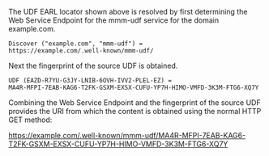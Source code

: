 The UDF EARL locator shown above is resolved by first determining the Web Service
Endpoint for the mmm-udf service for the domain example.com.

~~~~
Discover ("example.com", "mmm-udf") = 
https://example.com/.well-known/mmm-udf/
~~~~

Next the fingerprint of the source UDF is obtained.

~~~~
UDF (EAZD-R7YU-G3JY-LNIB-6OVH-IVV2-PLEL-EZ) =
MA4R-MFPI-7EAB-KAG6-T2FK-GSXM-EXSX-CUFU-YP7H-HIMO-VMFD-3K3M-FTG6-XQ7Y
~~~~

Combining the Web Service Endpoint and the fingerprint of the source UDF provides
the URI from which the content is obtained using the normal HTTP GET method:

https://example.com/.well-known/mmm-udf/MA4R-MFPI-7EAB-KAG6-T2FK-GSXM-EXSX-CUFU-YP7H-HIMO-VMFD-3K3M-FTG6-XQ7Y


